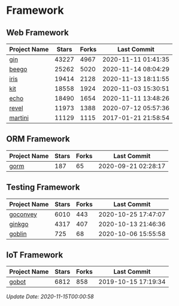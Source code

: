 # Framework

## Web Framework
| Project Name | Stars | Forks | Last Commit |
| ------------ | ----- | ----- | ----------- |
| [gin](https://github.com/gin-gonic/gin) | 43227 | 4967 | 2020-11-11 01:41:35 |
| [beego](https://github.com/astaxie/beego) | 25262 | 5020 | 2020-11-14 08:04:29 |
| [iris](https://github.com/kataras/iris) | 19414 | 2128 | 2020-11-13 18:11:55 |
| [kit](https://github.com/go-kit/kit) | 18558 | 1924 | 2020-11-03 15:30:51 |
| [echo](https://github.com/labstack/echo) | 18490 | 1654 | 2020-11-11 13:48:26 |
| [revel](https://github.com/revel/revel) | 11973 | 1388 | 2020-07-12 05:57:36 |
| [martini](https://github.com/go-martini/martini) | 11129 | 1115 | 2017-01-21 21:58:54 |

## ORM Framework
| Project Name | Stars | Forks | Last Commit |
| ------------ | ----- | ----- | ----------- |
| [gorm](https://github.com/jinzhu/gorm) | 187 | 65 | 2020-09-21 02:28:17 |

## Testing Framework
| Project Name | Stars | Forks | Last Commit |
| ------------ | ----- | ----- | ----------- |
| [goconvey](https://github.com/smartystreets/goconvey) | 6010 | 443 | 2020-10-25 17:47:07 |
| [ginkgo](https://github.com/onsi/ginkgo) | 4317 | 407 | 2020-10-13 21:46:36 |
| [goblin](https://github.com/franela/goblin) | 725 | 68 | 2020-10-06 15:55:58 |

## IoT Framework
| Project Name | Stars | Forks | Last Commit |
| ------------ | ----- | ----- | ----------- |
| [gobot](https://github.com/hybridgroup/gobot) | 6812 | 858 | 2019-10-15 17:19:34 |

*Update Date: 2020-11-15T00:00:58*